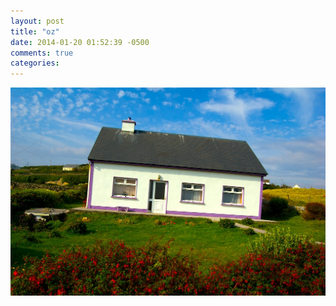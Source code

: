 ```yaml
---
layout: post
title: "oz"
date: 2014-01-20 01:52:39 -0500
comments: true
categories: 
---
```

![oz](/images/oz.jpg)
